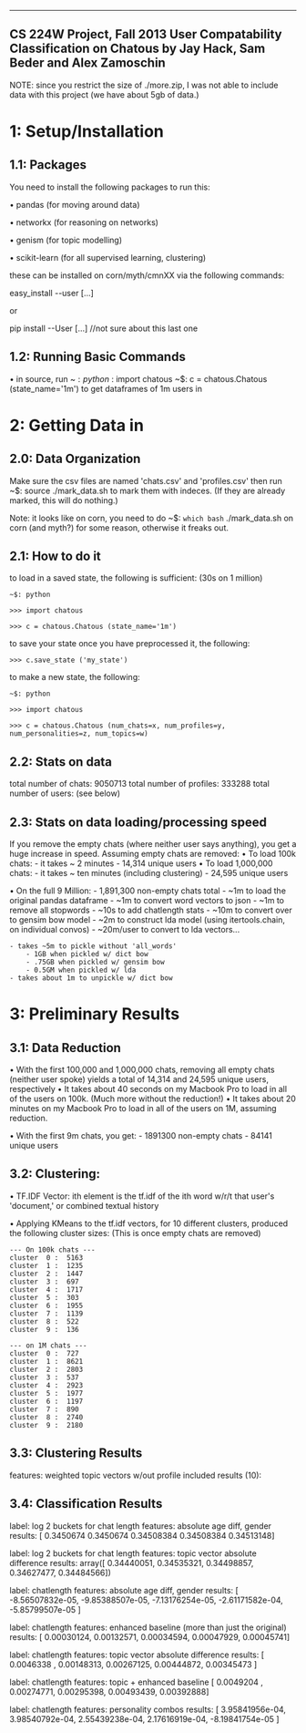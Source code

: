 --------------------------------------------
CS 224W Project, Fall 2013
User Compatability Classification on Chatous
by Jay Hack, Sam Beder and Alex Zamoschin
--------------------------------------------

NOTE: since you restrict the size of ./more.zip, I was not able
to include data with this project (we have about 5gb of data.)


1: Setup/Installation
=====================

1.1: Packages
-------------
You need to install the following packages to run this:

• pandas (for moving around data)

• networkx (for reasoning on networks)

• genism (for topic modelling)

• scikit-learn (for all supervised learning, clustering)

these can be installed on corn/myth/cmnXX via the following commands:

easy_install --user [...]

or

pip install --User [...]	//not sure about this last one


1.2: Running Basic Commands
---------------------------
• in source, run 
~$: python
~$: import chatous
~$: c = chatous.Chatous (state_name='1m')
to get dataframes of 1m users in



2: Getting Data in
==================

2.0: Data Organization
----------------------
Make sure the csv files are named 'chats.csv' and 'profiles.csv'
then run 
	~$: source ./mark_data.sh
to mark them with indeces. (If they are already marked, this will do nothing.)

Note: it looks like on corn, you need to do 
	~$: `which bash` ./mark_data.sh
on corn (and myth?) for some reason, otherwise it freaks out.


2.1: How to do it
-----------------

to load in a saved state, the following is sufficient: (30s on 1 million)

	~$: python

	>>> import chatous

	>>> c = chatous.Chatous (state_name='1m')


to save your state once you have preprocessed it, the following:
	
	>>> c.save_state ('my_state')


to make a new state, the following:

	~$: python

	>>> import chatous

	>>> c = chatous.Chatous (num_chats=x, num_profiles=y, num_personalities=z, num_topics=w)


2.2: Stats on data
------------------
total number of chats: 		9050713
total number of profiles: 	333288
total number of users: 		(see below)

2.3: Stats on data loading/processing speed
-------------------------------------------
If you remove the empty chats (where neither user says anything), you get
a huge increase in speed. Assuming empty chats are removed:
• To load 100k chats:
	- it takes ~ 2 minutes
	- 14,314 unique users
• To load 1,000,000 chats:
	- it takes ~ ten minutes (including clustering)
	- 24,595 unique users


• On the full 9 Million: 
	- 1,891,300 non-empty chats total
	- ~1m to load the original pandas dataframe
	- ~1m to convert word vectors to json
	- ~1m to remove all stopwords
	- ~10s to add chatlength stats
	- ~10m to convert over to gensim bow model
	- ~2m to construct lda model (using itertools.chain, on individual convos)
	- ~20m/user to convert to lda vectors...

	- takes ~5m to pickle without 'all_words'
		- 1GB when pickled w/ dict bow
		- .75GB when pickled w/ gensim bow
		- 0.5GM when pickled w/ lda
	- takes about 1m to unpickle w/ dict bow



3: Preliminary Results
======================

3.1: Data Reduction
-------------------
• With the first 100,000 and 1,000,000 chats, removing all empty chats (neither user spoke)
	yields a total of 14,314 and 24,595 unique users, respectively
• It takes about 40 seconds on my Macbook Pro to load in all of the users on 100k. (Much more without
	the reduction!)
• It takes about 20 minutes on my Macbook Pro to load in all of the users on 1M, assuming reduction.


• With the first 9m chats, you get:
	- 1891300 non-empty chats
	- 84141 unique users


3.2: Clustering:
----------------
• TF.IDF Vector: ith element is the tf.idf of the ith word w/r/t that user's 'document,' 
	or combined textual history

• Applying KMeans to the tf.idf vectors, for 10 different clusters, produced the following cluster
	sizes: (This is once empty chats are removed)


	--- On 100k chats ---
	cluster  0 :  5163
	cluster  1 :  1235
	cluster  2 :  1447
	cluster  3 :  697
	cluster  4 :  1717
	cluster  5 :  303
	cluster  6 :  1955
	cluster  7 :  1139
	cluster  8 :  522
	cluster  9 :  136

	--- on 1M chats ---
	cluster  0 :  727
	cluster  1 :  8621
	cluster  2 :  2803
	cluster  3 :  537
	cluster  4 :  2923
	cluster  5 :  1977
	cluster  6 :  1197
	cluster  7 :  890
	cluster  8 :  2740
	cluster  9 :  2180


3.3: Clustering Results
-----------------------

features: weighted topic vectors w/out profile included
results (10):


3.4: Classification Results
---------------------------

label: log 2 buckets for chat length
features: absolute age diff, gender
results:
[ 0.3450674   0.3450674   0.34508384  0.34508384  0.34513148]

label: log 2 buckets for chat length
features: topic vector absolute difference
results:
array([ 0.34440051,  0.34535321,  0.34498857,  0.34627477,  0.34484566])


label: chatlength
features: absolute age diff, gender
results:
[ -8.56507832e-05,  -9.85388507e-05,  -7.13176254e-05, -2.61171582e-04,  -5.85799507e-05 ]

label: chatlength
features: enhanced baseline (more than just the original)
results:
[ 0.00030124,  0.00132571,  0.00034594,  0.00047929,  0.00045741]

label: chatlength
features: topic vector absolute difference
results:
[ 0.0046338 ,  0.00148313,  0.00267125,  0.00444872,  0.00345473 ]

label: chatlength
features: topic + enhanced baseline
[ 0.0049204 ,  0.00274771,  0.00295398,  0.00493439,  0.00392888]

label: chatlength
features: personality combos
results:
[ 3.95841956e-04,   3.98540792e-04,   2.55439238e-04, 2.17616919e-04,  -8.19841754e-05 ]















